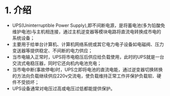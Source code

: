 # 1. 介绍
* UPS(Uninterruptible Power Supply),即不间断电源，是将蓄电池(多为铅酸免维护电池)与主机相连接，通过主机逆变器等模块电路将直流电转换成市电的系统设备；
* 主要用于给单台计算机、计算机网络系统或其它电力电子设备如电磁阀、压力变送器等提供稳定、不间断的电力供应；
* 当市电输入正常时，UPS将市电稳压后供应给负载使用，此时的UPS就是一台交流式电稳压器，同时它还向机内电池充电；
* 当市电中断(事故停电)时，UPS立即将电池的直流电能，通过逆变器切换转换的方法向负载继续供应220v交流电，使负载维持正常工作并保护负载软、硬件不受损坏；
* UPS设备通常对电压过高或电压过低都能提供保护。